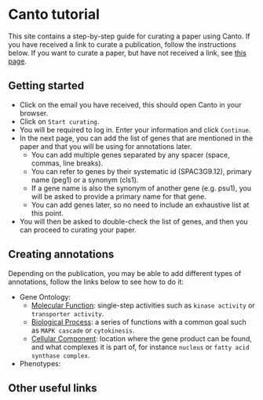 # Canto tutorial

This site contains a step-by-step guide for curating a paper using Canto. If you have received a link to curate a publication, follow the instructions below. If you want to curate a paper, but have not received a link, see [this page](./request_curation_session.md).

## Getting started

* Click on the email you have received, this should open Canto in your browser.
* Click on `Start curating`.
* You will be required to log in. Enter your information and click `Continue`.
* In the next page, you can add the list of genes that are mentioned in the paper and that you will be using for annotations later.
    * You can add multiple genes separated by any spacer (space, commas, line breaks).
    * You can refer to genes by their systematic id (SPAC3G9.12), primary name (peg1) or a synonym (cls1).
    * If a gene name is also the synonym of another gene (e.g. psu1), you will be asked to provide a primary name for that gene.
    * You can add genes later, so no need to include an exhaustive list at this point.
* You will then be asked to double-check the list of genes, and then you can proceed to curating your paper.

## Creating annotations

Depending on the publication, you may be able to add different types of annotations, follow the links below to see how to do it:

* Gene Ontology:
    * [Molecular Function](./go_MF.md): single-step activities such as `kinase activity` or `transporter activity`.
    * [Biological Process](./go_BP.md): a series of functions with a common goal such as `MAPK cascade` or `cytokinesis`.
    * [Cellular Component](./go_CC.md): location where the gene product can be found, and what complexes it is part of, for instance `nucleus` or `fatty acid synthase complex`.
* Phenotypes:

## Other useful links
